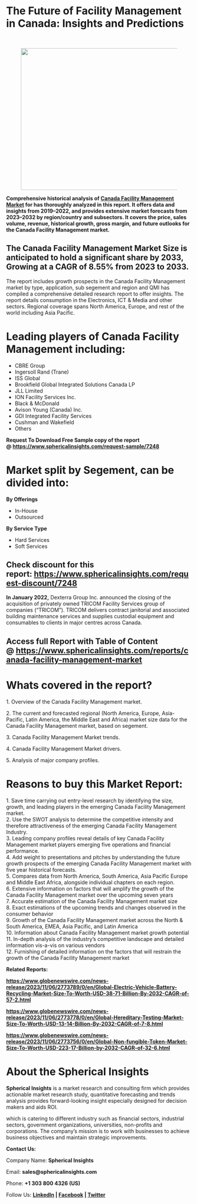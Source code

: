 <h1 id="1125" class="pw-post-title fo fp fq bf fr fs ft fu fv fw fx fy fz ga gb gc gd ge gf gg gh gi gj gk gl gm gn go gp gq bk" data-testid="storyTitle" data-selectable-paragraph="">The Future of Facility Management in Canada: Insights and Predictions</h1>
<div>
<div class="speechify-ignore ab cp">
<div class="speechify-ignore bh l">
<div class="gr gs gt gu gv ab">
<div>
<div class="ab gw">
<div>
<div class="bm">
<div class="l gx gy by gz ha">&nbsp;</div>
<div class="l gx gy by gz ha">
<figure class="ld le lf lg lh li la lb paragraph-image">
<div class="lj lk ed ll bh lm" tabindex="0">
<div class="la lb lc"><picture><img class="bh ki ln c" src="https://miro.medium.com/v2/resize:fit:1155/1*hH4q_-s0WhqSFM70-En1-g.jpeg" alt="" width="700" height="383" /></picture></div>
</div>
</figure>
<p id="e4ed" class="pw-post-body-paragraph lo lp fq lq b lr ls lt lu lv lw lx ly lz ma mb mc md me mf mg mh mi mj mk ml fj bk" data-selectable-paragraph=""><strong class="lq fr">Comprehensive historical analysis of&nbsp;</strong><a class="af mm" href="https://www.sphericalinsights.com/reports/canada-facility-management-market" target="_blank" rel="noopener ugc nofollow"><strong class="lq fr">Canada Facility Management Market</strong></a><strong class="lq fr">&nbsp;for has thoroughly analyzed in this report. It offers data and insights from 2019&ndash;2022, and provides extensive market forecasts from 2023&ndash;2032 by region/country and subsectors. It covers the price, sales volume, revenue, historical growth, gross margin, and future outlooks for the Canada Facility Management market.</strong></p>
<h2 id="198c" class="mn mo fq bf mp mq mr ms mt mu mv mw mx lz my mz na md nb nc nd mh ne nf ng nh bk" data-selectable-paragraph="">The Canada Facility Management Market Size is anticipated to hold a significant share by 2033, Growing at a CAGR of 8.55% from 2023 to 2033.</h2>
<p id="556b" class="pw-post-body-paragraph lo lp fq lq b lr ni lt lu lv nj lx ly lz nk mb mc md nl mf mg mh nm mj mk ml fj bk" data-selectable-paragraph="">The report includes growth prospects in the Canada Facility Management market by type, application, sub segement and region and QMI has compiled a comprehensive detailed research report to offer insights. The report details consumption in the Electronics, ICT &amp; Media and other sectors. Regional coverage spans North America, Europe, and rest of the world including Asia Pacific.</p>
<h1 id="9769" class="nn mo fq bf mp no np nq mt nr ns nt mx nu nv nw nx ny nz oa ob oc od oe of og bk" data-selectable-paragraph="">Leading players of Canada Facility Management including:</h1>
<ul class="">
<li id="228c" class="lo lp fq lq b lr ni lt lu lv nj lx ly lz nk mb mc md nl mf mg mh nm mj mk ml oh oi oj bk" data-selectable-paragraph="">CBRE Group</li>
<li id="46e2" class="lo lp fq lq b lr ok lt lu lv ol lx ly lz om mb mc md on mf mg mh oo mj mk ml oh oi oj bk" data-selectable-paragraph="">Ingersoll Rand (Trane)</li>
<li id="8fdd" class="lo lp fq lq b lr ok lt lu lv ol lx ly lz om mb mc md on mf mg mh oo mj mk ml oh oi oj bk" data-selectable-paragraph="">ISS Global</li>
<li id="71ac" class="lo lp fq lq b lr ok lt lu lv ol lx ly lz om mb mc md on mf mg mh oo mj mk ml oh oi oj bk" data-selectable-paragraph="">Brookfield Global Integrated Solutions Canada LP</li>
<li id="c74f" class="lo lp fq lq b lr ok lt lu lv ol lx ly lz om mb mc md on mf mg mh oo mj mk ml oh oi oj bk" data-selectable-paragraph="">JLL Limited</li>
<li id="7b9f" class="lo lp fq lq b lr ok lt lu lv ol lx ly lz om mb mc md on mf mg mh oo mj mk ml oh oi oj bk" data-selectable-paragraph="">ION Facility Services Inc.</li>
<li id="106a" class="lo lp fq lq b lr ok lt lu lv ol lx ly lz om mb mc md on mf mg mh oo mj mk ml oh oi oj bk" data-selectable-paragraph="">Black &amp; McDonald</li>
<li id="f3ab" class="lo lp fq lq b lr ok lt lu lv ol lx ly lz om mb mc md on mf mg mh oo mj mk ml oh oi oj bk" data-selectable-paragraph="">Avison Young (Canada) Inc.</li>
<li id="e83f" class="lo lp fq lq b lr ok lt lu lv ol lx ly lz om mb mc md on mf mg mh oo mj mk ml oh oi oj bk" data-selectable-paragraph="">GDI Integrated Facility Services</li>
<li id="e2ff" class="lo lp fq lq b lr ok lt lu lv ol lx ly lz om mb mc md on mf mg mh oo mj mk ml oh oi oj bk" data-selectable-paragraph="">Cushman and Wakefield</li>
<li id="c21e" class="lo lp fq lq b lr ok lt lu lv ol lx ly lz om mb mc md on mf mg mh oo mj mk ml oh oi oj bk" data-selectable-paragraph="">Others</li>
</ul>
<p id="9e89" class="pw-post-body-paragraph lo lp fq lq b lr ls lt lu lv lw lx ly lz ma mb mc md me mf mg mh mi mj mk ml fj bk" data-selectable-paragraph=""><strong class="lq fr">Request To Download Free Sample copy of the report @&nbsp;</strong><a class="af mm" href="https://www.sphericalinsights.com/request-sample/7248" target="_blank" rel="noopener ugc nofollow"><strong class="lq fr">https://www.sphericalinsights.com/request-sample/7248</strong></a></p>
<h1 id="9f44" class="nn mo fq bf mp no np nq mt nr ns nt mx nu nv nw nx ny nz oa ob oc od oe of og bk" data-selectable-paragraph="">Market split by Segement, can be divided into:</h1>
<p id="6b6a" class="pw-post-body-paragraph lo lp fq lq b lr ni lt lu lv nj lx ly lz nk mb mc md nl mf mg mh nm mj mk ml fj bk" data-selectable-paragraph=""><strong class="lq fr">By Offerings</strong></p>
<ul class="">
<li id="8be4" class="lo lp fq lq b lr ls lt lu lv lw lx ly lz ma mb mc md me mf mg mh mi mj mk ml oh oi oj bk" data-selectable-paragraph="">In-House</li>
<li id="6ea4" class="lo lp fq lq b lr ok lt lu lv ol lx ly lz om mb mc md on mf mg mh oo mj mk ml oh oi oj bk" data-selectable-paragraph="">Outsourced</li>
</ul>
<p id="b307" class="pw-post-body-paragraph lo lp fq lq b lr ls lt lu lv lw lx ly lz ma mb mc md me mf mg mh mi mj mk ml fj bk" data-selectable-paragraph=""><strong class="lq fr">By Service Type</strong></p>
<ul class="">
<li id="f016" class="lo lp fq lq b lr ls lt lu lv lw lx ly lz ma mb mc md me mf mg mh mi mj mk ml oh oi oj bk" data-selectable-paragraph="">Hard Services</li>
<li id="e8b8" class="lo lp fq lq b lr ok lt lu lv ol lx ly lz om mb mc md on mf mg mh oo mj mk ml oh oi oj bk" data-selectable-paragraph="">Soft Services</li>
</ul>
<h2 id="e103" class="mn mo fq bf mp mq mr ms mt mu mv mw mx lz my mz na md nb nc nd mh ne nf ng nh bk" data-selectable-paragraph="">Check discount for this report:&nbsp;<a class="af mm" href="https://www.sphericalinsights.com/request-discount/7248" target="_blank" rel="noopener ugc nofollow">https://www.sphericalinsights.com/request-discount/7248</a></h2>
<p id="3b7d" class="pw-post-body-paragraph lo lp fq lq b lr ni lt lu lv nj lx ly lz nk mb mc md nl mf mg mh nm mj mk ml fj bk" data-selectable-paragraph=""><strong class="lq fr">In January 2022,</strong>&nbsp;Dexterra Group Inc. announced the closing of the acquisition of privately owned TRICOM Facility Services group of companies (&ldquo;TRICOM&rdquo;). TRICOM delivers contract janitorial and associated building maintenance services and supplies custodial equipment and consumables to clients in major centres across Canada.</p>
<h2 id="6fc0" class="mn mo fq bf mp mq mr ms mt mu mv mw mx lz my mz na md nb nc nd mh ne nf ng nh bk" data-selectable-paragraph="">Access full Report with Table of Content @&nbsp;<a class="af mm" href="https://www.sphericalinsights.com/reports/canada-facility-management-market" target="_blank" rel="noopener ugc nofollow">https://www.sphericalinsights.com/reports/canada-facility-management-market</a></h2>
<h1 id="6a1d" class="nn mo fq bf mp no np nq mt nr ns nt mx nu nv nw nx ny nz oa ob oc od oe of og bk" data-selectable-paragraph="">Whats covered in the report?</h1>
<p id="a784" class="pw-post-body-paragraph lo lp fq lq b lr ni lt lu lv nj lx ly lz nk mb mc md nl mf mg mh nm mj mk ml fj bk" data-selectable-paragraph="">1. Overview of the Canada Facility Management market.</p>
<p id="0d06" class="pw-post-body-paragraph lo lp fq lq b lr ls lt lu lv lw lx ly lz ma mb mc md me mf mg mh mi mj mk ml fj bk" data-selectable-paragraph="">2. The current and forecasted regional (North America, Europe, Asia-Pacific, Latin America, the Middle East and Africa) market size data for the Canada Facility Management market, based on segement.</p>
<p id="f702" class="pw-post-body-paragraph lo lp fq lq b lr ls lt lu lv lw lx ly lz ma mb mc md me mf mg mh mi mj mk ml fj bk" data-selectable-paragraph="">3. Canada Facility Management Market trends.</p>
<p id="8e2f" class="pw-post-body-paragraph lo lp fq lq b lr ls lt lu lv lw lx ly lz ma mb mc md me mf mg mh mi mj mk ml fj bk" data-selectable-paragraph="">4. Canada Facility Management Market drivers.</p>
<p id="b1d6" class="pw-post-body-paragraph lo lp fq lq b lr ls lt lu lv lw lx ly lz ma mb mc md me mf mg mh mi mj mk ml fj bk" data-selectable-paragraph="">5. Analysis of major company profiles.</p>
<h1 id="9416" class="nn mo fq bf mp no np nq mt nr ns nt mx nu nv nw nx ny nz oa ob oc od oe of og bk" data-selectable-paragraph="">Reasons to buy this Market Report:</h1>
<p id="d3e7" class="pw-post-body-paragraph lo lp fq lq b lr ni lt lu lv nj lx ly lz nk mb mc md nl mf mg mh nm mj mk ml fj bk" data-selectable-paragraph="">1. Save time carrying out entry-level research by identifying the size, growth, and leading players in the emerging Canada Facility Management market.<br />2. Use the SWOT analysis to determine the competitive intensity and therefore attractiveness of the emerging Canada Facility Management Industry.<br />3. Leading company profiles reveal details of key Canada Facility Management market players emerging five operations and financial performance.<br />4. Add weight to presentations and pitches by understanding the future growth prospects of the emerging Canada Facility Management market with five year historical forecasts.<br />5. Compares data from North America, South America, Asia Pacific Europe and Middle East Africa, alongside individual chapters on each region.<br />6. Extensive information on factors that will amplify the growth of the Canada Facility Management market over the upcoming seven years<br />7. Accurate estimation of the Canada Facility Management market size<br />8. Exact estimations of the upcoming trends and changes observed in the consumer behavior<br />9. Growth of the Canada Facility Management market across the North &amp; South America, EMEA, Asia Pacific, and Latin America<br />10. Information about Canada Facility Management market growth potential<br />11. In-depth analysis of the industry&rsquo;s competitive landscape and detailed information vis-a-vis on various vendors<br />12. Furnishing of detailed information on the factors that will restrain the growth of the Canada Facility Management market</p>
<p id="4e27" class="pw-post-body-paragraph lo lp fq lq b lr ls lt lu lv lw lx ly lz ma mb mc md me mf mg mh mi mj mk ml fj bk" data-selectable-paragraph=""><strong class="lq fr">Related Reports:</strong></p>
<p id="4307" class="pw-post-body-paragraph lo lp fq lq b lr ls lt lu lv lw lx ly lz ma mb mc md me mf mg mh mi mj mk ml fj bk" data-selectable-paragraph=""><a class="af mm" href="https://www.globenewswire.com/news-release/2023/11/06/2773789/0/en/Global-Electric-Vehicle-Battery-Recycling-Market-Size-To-Worth-USD-38-71-Billion-By-2032-CAGR-of-57-2.html" target="_blank" rel="noopener ugc nofollow"><strong class="lq fr">https://www.globenewswire.com/news-release/2023/11/06/2773789/0/en/Global-Electric-Vehicle-Battery-Recycling-Market-Size-To-Worth-USD-38-71-Billion-By-2032-CAGR-of-57-2.html</strong></a></p>
<p id="f67c" class="pw-post-body-paragraph lo lp fq lq b lr ls lt lu lv lw lx ly lz ma mb mc md me mf mg mh mi mj mk ml fj bk" data-selectable-paragraph=""><a class="af mm" href="https://www.globenewswire.com/news-release/2023/11/06/2773778/0/en/Global-Hereditary-Testing-Market-Size-To-Worth-USD-13-14-Billion-By-2032-CAGR-of-7-8.html" target="_blank" rel="noopener ugc nofollow"><strong class="lq fr">https://www.globenewswire.com/news-release/2023/11/06/2773778/0/en/Global-Hereditary-Testing-Market-Size-To-Worth-USD-13-14-Billion-By-2032-CAGR-of-7-8.html</strong></a></p>
<p id="2929" class="pw-post-body-paragraph lo lp fq lq b lr ls lt lu lv lw lx ly lz ma mb mc md me mf mg mh mi mj mk ml fj bk" data-selectable-paragraph=""><a class="af mm" href="https://www.globenewswire.com/news-release/2023/11/06/2773756/0/en/Global-Non-fungible-Token-Market-Size-To-Worth-USD-223-17-Billion-by-2032-CAGR-of-32-6.html" target="_blank" rel="noopener ugc nofollow"><strong class="lq fr">https://www.globenewswire.com/news-release/2023/11/06/2773756/0/en/Global-Non-fungible-Token-Market-Size-To-Worth-USD-223-17-Billion-by-2032-CAGR-of-32-6.html</strong></a></p>
<h1 id="8477" class="nn mo fq bf mp no np nq mt nr ns nt mx nu nv nw nx ny nz oa ob oc od oe of og bk" data-selectable-paragraph="">About the Spherical Insights</h1>
<p id="e27f" class="pw-post-body-paragraph lo lp fq lq b lr ni lt lu lv nj lx ly lz nk mb mc md nl mf mg mh nm mj mk ml fj bk" data-selectable-paragraph=""><strong class="lq fr">Spherical Insights</strong>&nbsp;is a market research and consulting firm which provides actionable market research study, quantitative forecasting and trends analysis provides forward-looking insight especially designed for decision makers and aids ROI.</p>
<p id="7057" class="pw-post-body-paragraph lo lp fq lq b lr ls lt lu lv lw lx ly lz ma mb mc md me mf mg mh mi mj mk ml fj bk" data-selectable-paragraph="">which is catering to different industry such as financial sectors, industrial sectors, government organizations, universities, non-profits and corporations. The company&rsquo;s mission is to work with businesses to achieve business objectives and maintain strategic improvements.</p>
<p id="e4ee" class="pw-post-body-paragraph lo lp fq lq b lr ls lt lu lv lw lx ly lz ma mb mc md me mf mg mh mi mj mk ml fj bk" data-selectable-paragraph=""><strong class="lq fr">Contact Us:</strong></p>
<p id="8a48" class="pw-post-body-paragraph lo lp fq lq b lr ls lt lu lv lw lx ly lz ma mb mc md me mf mg mh mi mj mk ml fj bk" data-selectable-paragraph="">Company Name:&nbsp;<strong class="lq fr">Spherical Insights</strong></p>
<p id="c130" class="pw-post-body-paragraph lo lp fq lq b lr ls lt lu lv lw lx ly lz ma mb mc md me mf mg mh mi mj mk ml fj bk" data-selectable-paragraph="">Email:&nbsp;<strong class="lq fr">sales@sphericalinsights.com</strong></p>
<p id="6a16" class="pw-post-body-paragraph lo lp fq lq b lr ls lt lu lv lw lx ly lz ma mb mc md me mf mg mh mi mj mk ml fj bk" data-selectable-paragraph="">Phone:&nbsp;<strong class="lq fr">+1 303 800 4326 (US)</strong></p>
<p id="88fa" class="pw-post-body-paragraph lo lp fq lq b lr ls lt lu lv lw lx ly lz ma mb mc md me mf mg mh mi mj mk ml fj bk" data-selectable-paragraph="">Follow Us:&nbsp;<a class="af mm" href="https://www.linkedin.com/company/spherical-insight/" target="_blank" rel="noopener ugc nofollow"><strong class="lq fr">LinkedIn</strong></a><strong class="lq fr">&nbsp;|&nbsp;</strong><a class="af mm" href="https://www.facebook.com/sphericalinsights22" target="_blank" rel="noopener ugc nofollow"><strong class="lq fr">Facebook</strong></a><strong class="lq fr">&nbsp;|&nbsp;</strong><a class="af mm" href="https://twitter.com/SInsights_US" target="_blank" rel="noopener ugc nofollow"><strong class="lq fr">Twitter</strong></a></p>
</div>
</div>
</div>
</div>
</div>
</div>
</div>
</div>
</div>
